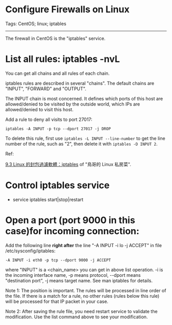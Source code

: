 # Configure Firewalls on Linux
Tags: CentOS; linux; iptables

------

The firewall in CentOS is the "iptables" service.

# List all rules: iptables -nvL

You can get all chains and all rules of each chain.

iptables rules are described in several "chains".
The default chains are "INPUT", "FORWARD" and "OUTPUT".

The INPUT chain is most concerned.
It defines which ports of this host are allowed/denied to be visited by the outside world,
which IPs are allowed/denied to visit this host.

Add a rule to deny all visits to port 27017:

    iptables -A INPUT -p tcp --dport 27017 -j DROP

To delete this rule, first use `iptables -L INPUT --line-number` to get the line number of the rule, such as "2",
then delete it with `iptables -D INPUT 2`.

Ref:

[9.3 Linux 的封包過濾軟體：iptables](http://linux.vbird.org/linux_server/0250simple_firewall.php#netfilter) of "鳥哥的 Linux 私房菜".

# Control iptables service

* service iptables start|stop|restart

# Open a port (port 9000 in this case)for incoming connection:

Add the following line **right after** the line "-A INPUT -i lo -j ACCEPT" in file /etc/sysconfig/iptables:

    -A INPUT -i eth0 -p tcp --dport 9000 -j ACCEPT

where "INPUT" is a <chain_name> you can get in above list operation. -i is the incoming interface name, -p means protocol, --dport means "destination port", -j means target name. See man iptables for details.

Note 1:
The position is important. The rules will be processed in line order of the file.
If there is a match for a rule, no other rules (rules below this rule) will be
processed for that IP packet in your case.

Note 2:
After saving the rule file,
you need restart service to validate the modification.
Use the list command above to see your modification.
